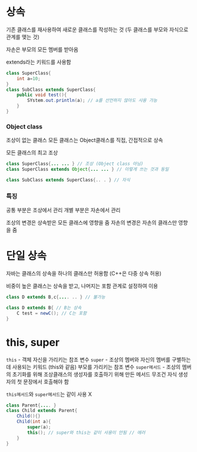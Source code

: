 # 상속

기존 클래스를 재사용하여 새로운 클래스를 작성하는 것
(두 클래스를 부모와 자식으로 관계를 맺는 것)

자손은 부모의 모든 멤버를 받아옴

extends라는 키워드를 사용함

```java
class SuperClass{
    int a=10;
}
class SubClass extends SuperClass{
    public void test(){
        SYstem.out.println(a); // a를 선언하지 않아도 사용 가능
    }
}
```



### Object class

조상이 없는 클래스
모든 클래스는 Object클래스를 직접, 간접적으로 상속

모든 클래스의 최고 조상

```java
class SuperClass{... ... } // 조상 (Object class 아님)
class SuperClass extends Object{... ... } // 이렇게 쓰는 것과 동일 

class SubClass extends SuperClass{.. . } // 자식
```



### 특징

공통 부분은 조상에서 관리
개별 부분은 자손에서 관리

조상의 변경은 상속받은 모든 클래스에 영향을 줌
자손의 변경은 자손의 클래스만 영향을 줌



# 단일 상속

자바는 클래스의 상속을 하나의 클래스만 허용함
(C++은 다중 상속 허용)

비중이 높은 클래스는 상속을 받고, 나머지는 포함 관계로 설정하여 이용

```java
class D extends B,c{.... .. } // 불가능
```

```java
class D extends B{ // B는 상속
    C test = newC(); // C는 포함
}
```



# this, super

`this`  - 객체 자신을 가리키는 참조 변수
`super`  - 조상의 멤버와 자신의 멤버를 구별하는데 사용되는 키워드 (this와 같음)
				부모를 가리키는 참조 변수
`super메서드`  - 조상의 멤버의 초기화를 위해 조상클래스의 생성자를 호출하기 위해 만든 메서드
						  무조건 자식 생성자의 첫 문장에서 호출해야 함

`this메서드`와 `super메서드`는 같이 사용 X

```java
class Parent{.... }
class Child extends Parent{
    Child(){}
    Child(int a){
        super(a);
        this(); // super와 this는 같이 사용이 안됨 // 에러
    }
}
```

